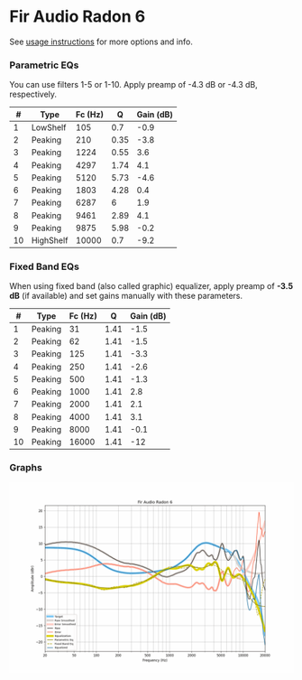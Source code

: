 # Fir Audio Radon 6
See [usage instructions](https://github.com/jaakkopasanen/AutoEq#usage) for more options and info.

### Parametric EQs
You can use filters 1-5 or 1-10. Apply preamp of -4.3 dB or -4.3 dB, respectively.

|   # | Type      |   Fc (Hz) |    Q |   Gain (dB) |
|-----|-----------|-----------|------|-------------|
|   1 | LowShelf  |       105 | 0.7  |        -0.9 |
|   2 | Peaking   |       210 | 0.35 |        -3.8 |
|   3 | Peaking   |      1224 | 0.55 |         3.6 |
|   4 | Peaking   |      4297 | 1.74 |         4.1 |
|   5 | Peaking   |      5120 | 5.73 |        -4.6 |
|   6 | Peaking   |      1803 | 4.28 |         0.4 |
|   7 | Peaking   |      6287 | 6    |         1.9 |
|   8 | Peaking   |      9461 | 2.89 |         4.1 |
|   9 | Peaking   |      9875 | 5.98 |        -0.2 |
|  10 | HighShelf |     10000 | 0.7  |        -9.2 |

### Fixed Band EQs
When using fixed band (also called graphic) equalizer, apply preamp of **-3.5 dB** (if available) and set gains manually with these parameters.

|   # | Type    |   Fc (Hz) |    Q |   Gain (dB) |
|-----|---------|-----------|------|-------------|
|   1 | Peaking |        31 | 1.41 |        -1.5 |
|   2 | Peaking |        62 | 1.41 |        -1.5 |
|   3 | Peaking |       125 | 1.41 |        -3.3 |
|   4 | Peaking |       250 | 1.41 |        -2.6 |
|   5 | Peaking |       500 | 1.41 |        -1.3 |
|   6 | Peaking |      1000 | 1.41 |         2.8 |
|   7 | Peaking |      2000 | 1.41 |         2.1 |
|   8 | Peaking |      4000 | 1.41 |         3.1 |
|   9 | Peaking |      8000 | 1.41 |        -0.1 |
|  10 | Peaking |     16000 | 1.41 |       -12   |

### Graphs
![](./Fir%20Audio%20Radon%206.png)
